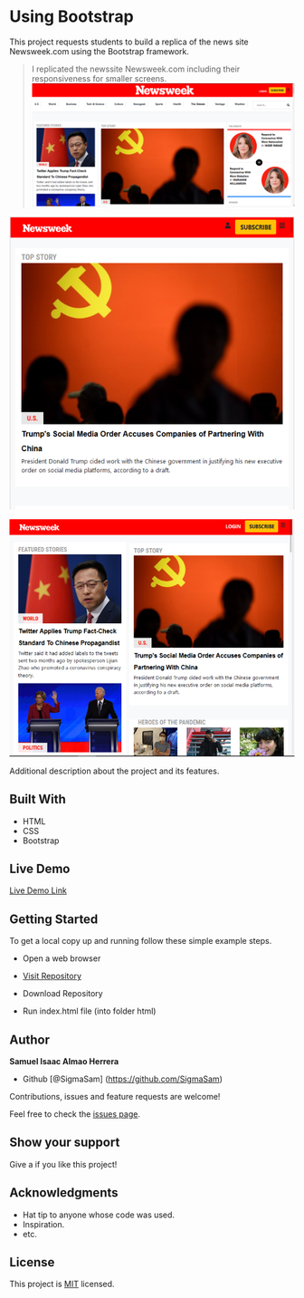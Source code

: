 # Using Bootstrap
This project requests students to build a replica of the news site Newsweek.com using the Bootstrap framework.

 > I replicated the newssite Newsweek.com including their responsiveness for smaller screens.
 ![screenshot](Images/screenshot1.png)

 ![screenshot](Images/screenshot3.png)

 ![screenshot](Images/screenshot2.png)

 Additional description about the project and its features.

## Built With

- HTML
- CSS
- Bootstrap

## Live Demo

[Live Demo Link](https://raw.githack.com/SigmaSam/Using-Bootstrap/alpha/index.html)

## Getting Started

To get a local copy up and running follow these simple example steps.

- Open a web browser

- [Visit Repository](https://github.com/SigmaSam/Using-Bootstrap)

- Download Repository

- Run index.html file (into folder html)

## Author

**Samuel Isaac Almao Herrera**

- Github [@SigmaSam] (https://github.com/SigmaSam)

Contributions, issues and feature requests are welcome!

Feel free to check the [issues page](https://github.com/SigmaSam/Building-with-Responsive-Design-Samuel-Juan/issues).

## Show your support

Give a  if you like this project!

## Acknowledgments

- Hat tip to anyone whose code was used.
- Inspiration.
- etc.

## License

This project is [MIT](lic.url) licensed.
